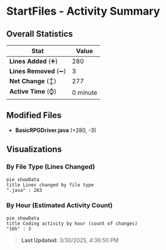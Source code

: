 # StartFiles - Activity Summary 

## Overall Statistics

| Stat                   | Value                                                             |
| ---------------------- | ----------------------------------------------------------------- |
| **Lines Added** (➕)   | 280                                          |
| **Lines Removed** (➖) | 3                                        |
| **Net Change** (↕)    | 277                |
| **Active Time** (⌚)   | 0 minute |


## Modified Files
- **BasicRPGDriver.java** (+280, -3)

## Visualizations

### By File Type (Lines Changed)

```mermaid
pie showData
title Lines changed by file type
".java" : 283
```

### By Hour (Estimated Activity Count)

```mermaid
pie showData
title Coding activity by hour (count of changes)
"16h" : 3
```


> **Last Updated:** 3/30/2025, 4:36:50 PM